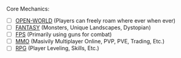 Core Mechanics:
 - [ ] [OPEN-WORLD](1Open-World.md) (Players can freely roam where ever when ever)
 - [ ] [FANTASY](2Fantasy.md) (Monsters, Unique Landscapes, Dystopian)
 - [ ] [FPS](3FPS.md) (Primarily using guns for combat)
 - [ ] [MMO](4MMO.md) (Masivily Multiplayer Online, PVP, PVE, Trading, Etc.)
 - [ ] [RPG](5RPG.md) (Player Leveling, Skills, Etc.)